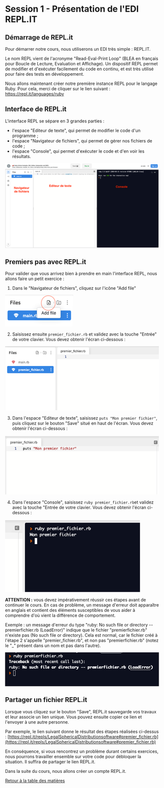 # Session 1 - Présentation de l'EDI REPL.IT

## Démarrage de REPL.it

Pour démarrer notre cours, nous utiliserons un EDI très simple : REPL.IT.

Le nom REPL vient de l'acronyme "Read-Eval-Print Loop" (BLEA en français pour Boucle de Lecture, Evaluation et Affichage).
Un dispositif REPL permet de modifier et d'exécuter facilement du code en continu, et est très utilisé pour faire des tests en développement.

Nous allons maintenant créer notre première instance REPL pour le langage Ruby. Pour cela, merci de cliquer sur le lien suivant : https://repl.it/languages/ruby

## Interface de REPL.it

L'interface REPL se sépare en 3 grandes parties :
- l'espace "Editeur de texte", qui permet de modifier le code d'un programme ;
- l'espace "Navigateur de fichiers", qui permet de gérer nos fichiers de code ;
- l'espace "Console", qui permet d'exécuter le code et d'en voir les résultats.

![Interface REPL.it](./interface_repl.png)

## Premiers pas avec REPL.it

Pour valider que vous arrivez bien à prendre en main l'interface REPL, nous allons faire un petit exercice :

1) Dans le "Navigateur de fichiers", cliquez sur l'icône "Add file"

![Ajouter un fichier](./tuto_add_file.png)

2) Saisissez ensuite `premier_fichier.rb` et validez avec la touche "Entrée" de votre clavier. Vous devez obtenir l'écran ci-dessous :

![Fichier créé](./tuto_file_created.png)

3) Dans l'espace "Editeur de texte", saisissez `puts "Mon premier fichier"`, puis cliquez sur le bouton "Save" situé en haut de l'écran. Vous devez obtenir l'écran ci-dessous :

![Fichier édité](./tuto_file_edited.png)

4) Dans l'espace "Console", saisissez `ruby premier_fichier.rb`et validez avec la touche "Entrée de votre clavier. Vous devez obtenir l'écran ci-dessous :

![Fichier exécuté](./tuto_file_executed.png)

**ATTENTION :** vous devez impérativement réussir ces étapes avant de continuer le cours. En cas de problème, un message d'erreur doit apparaître en anglais et contient des éléments susceptibles de vous aider à comprendre d'où vient la différence de comportement.

Exemple : un message d'erreur du type "ruby: No such file or directory -- premierfichier.rb (LoadError)" indique que le fichier "premierfichier.rb" n'existe pas (No such file or directory). Cela est normal, car le fichier créé à l'étape 2 s'appelle "premier_fichier.rb", et non pas "premierfichier.rb" (notez le "_" présent dans un nom et pas dans l'autre).

![Exemple d'erreur](./tuto_error.png)

## Partager un fichier REPL.it

Lorsque vous cliquez sur le bouton "Save", REPL.it sauvegarde vos travaux et leur associe un lien unique. Vous pouvez ensuite copier ce lien et l'envoyer à une autre personne.

Par exemple, le lien suivant donne le résultat des étapes réalisées ci-dessus : [https://repl.it/repls/LegalSphericalDistributionsoftware#premier_fichier.rb](https://repl.it/repls/LegalSphericalDistributionsoftware#premier_fichier.rb)

En conséquence, si vous rencontrez un problème durant certains exercices, nous pourrons travailler ensemble sur votre code pour débloquer la situation. Il suffira de partager le lien REPL.it.

Dans la suite du cours, nous allons créer un compte REPL.it.

[Retour à la table des matières](../)